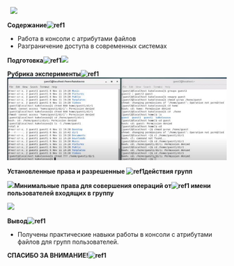 ﻿` `**![](img_presentation/Aspose.Words.e6d1c012-a62c-4516-98d0-00bfb5e0cd1c.001.png)**



**Содержание![ref1]**

- Работа в консоли с атрибутами файлов
- Разграничение доступа в современных системах

**Подготовка![ref1]![](img_presentation/Aspose.Words.e6d1c012-a62c-4516-98d0-00bfb5e0cd1c.003.png)**

**Рубрика эксперименты![ref1]![](img_presentation/Aspose.Words.e6d1c012-a62c-4516-98d0-00bfb5e0cd1c.004.jpeg)**

**Установленные права и разрешенные ![ref1]действия групп**

![](img_presentation/Aspose.Words.e6d1c012-a62c-4516-98d0-00bfb5e0cd1c.005.png)**Минимальные права для совершения операций от![ref1] имени пользователей входящих в группу**

![](img_presentation/Aspose.Words.e6d1c012-a62c-4516-98d0-00bfb5e0cd1c.006.png)

**Вывод![ref1]**

- Получены практические навыки работы в консоли с атрибутами файлов для групп пользователей. 

**СПАСИБО ЗА ВНИМАНИЕ!![ref1]**

[ref1]: img_presentation/Aspose.Words.e6d1c012-a62c-4516-98d0-00bfb5e0cd1c.002.png
